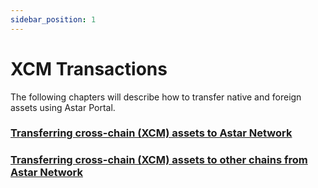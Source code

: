 ```yaml
---
sidebar_position: 1
---
```


# XCM Transactions

The following chapters will describe how to transfer native and foreign assets using Astar Portal.


### [Transferring cross-chain (XCM) assets to Astar Network](../Manage%20assets/transfer-tokens#transferring-cross-chain-xcm-assets-into-astar-network)

### [Transferring cross-chain (XCM) assets to other chains from Astar Network](../Manage%20assets/transfer-tokens#transferring-cross-chainxcm-assets-to-other-chains-from-astar-network)


